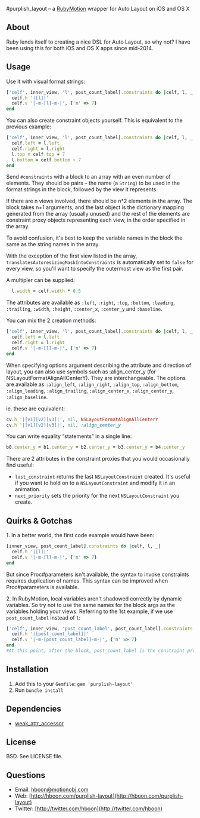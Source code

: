 #purplish\_layout – a [RubyMotion](http://rubymotion.com) wrapper for Auto Layout on iOS and OS X

About
---
Ruby lends itself to creating a nice DSL for Auto Layout, so why not? I have been using this for both iOS and OS X apps since mid-2014.

Usage
---
Use it with visual format strings:

```ruby
['celf', inner_view, 'l', post_count_label].constraints do |celf, l, _|
  celf.h '|[l]|'
  celf.v '|-m-[l]-m-|', {'m' => 7}
end
```

You can also create constraint objects yourself. This is equivalent to the previous example:

```ruby
['celf', inner_view, 'l', post_count_label].constraints do |celf, l, _|
  celf.left = l.left
  celf.right = l.right
  l.top = celf.top + 7
  l.bottom = celf.bottom - 7
end
```

Send `#constraints` with a block to an array with an even number of elements. They should be pairs – the name (a `String`) to be used in the format strings in the block, followed by the view it represents.

If there are n views involved, there should be n*2 elements in the array. The block takes n+1 arguments, and the last object is the dictionary mapping generated from the array (usually unused) and the rest of the elements are constraint proxy objects representing each view, in the order specified in the array.

To avoid confusion, it's best to keep the variable names in the block the same as the string names in the array.

With the exception of the first view listed in the array, `translatesAutoresizingMaskIntoConstraints` is automatically set to `false` for every view, so you'll want to specify the outermost view as the first pair.

A multipler can be supplied:

```ruby
  l.width = celf.width * 0.5
```

The attributes are available as `:left`, `:right`, `:top`, `:bottom`, `:leading`, `:trailing`, `:width`, `:height`, `:center_x`, `:center_y` and `:baseline`.

You can mix the 2 creation methods:

```ruby
['celf', inner_view, 'l', post_count_label].constraints do |celf, l, _|
  celf.left = l.left
  celf.right = l.right
  celf.v '|-m-[l]-m-|', {'m' => 7}
end
```

When specifying options argument describing the attribute and direction of layout, you can also use symbols such as :align_center_y (for NSLayoutFormatAlignAllCenterY). They are interchangeable. The options are available as `:align_left`, `:align_right`, `:align_top`, `:align_bottom`, `:align_leading`, `:align_trailing`, `:align_center_x`, `:align_center_y`, `:align_baseline`.

ie. these are equivalent:

```ruby
cv.h '|[v1][v2][v3]|', nil, NSLayoutFormatAlignAllCenterY
cv.h '|[v1][v2][v3]|', nil, :align_center_y
```

You can write equality “statements” in a single line:

```ruby
b0.center_y = b1.center_y = b2.center_y = b3.center_y = b4.center_y
```

There are 2 attributes in the constraint proxies that you would occasionally find useful:

* `last_constraint` returns the last `NSLayoutConstraint` created. It's useful if you want to hold on to a `NSLayoutConstraint` and modify it in an animation.
* `next_priority` sets the priority for the next `NSLayoutConstraint` you create.

Quirks & Gotchas
---
1\. In a better world, the first code example would have been:

```ruby
[inner_view, post_count_label].constraints do |celf, l, _|
  celf.h '|[l]|'
  celf.v '|-m-[l]-m-|', {'m' => 7}
end
```

But since Proc#parameters isn't available, the syntax to invoke constraints requires duplication of names. This syntax can be improved when Proc#parameters is available.

2\. In RubyMotion, local variables aren't shadowed correctly by dynamic variables. So try not to use the same names for the block args as the variables holding your views. Referring to the 1st example, if we use `post_count_label` instead of `l`:

```ruby
['celf', inner_view, 'post_count_label', post_count_label].constraints do |celf, post_count_label, _|
  celf.h '|[post_count_label]|'
  celf.v '|-m-[post_count_label]-m-|', {'m' => 7}
end
#At this point, after the block, post_count_label is the constraint proxy, and not the label as one might expect.
```

Installation
---
1. Add this to your `Gemfile`: `gem 'purplish-layout'`
2. Run `bundle install`

Dependencies
---
* [weak\_attr\_accessor](https://github.com/hboon/weak_attr_accessor)

License
---
BSD. See LICENSE file.

Questions
---
* Email: [hboon@motionobj.com](mailto:hboon@motionobj.com)
* Web: [http://hboon.com/purplish-layout](http://hboon.com/purplish-layout)
* Twitter: [http://twitter.com/hboon](http://twitter.com/hboon)
